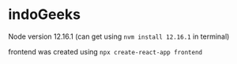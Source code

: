 # indoGeeks

Node version 12.16.1 (can get using `nvm install 12.16.1` in terminal)

frontend was created using `npx create-react-app frontend`



